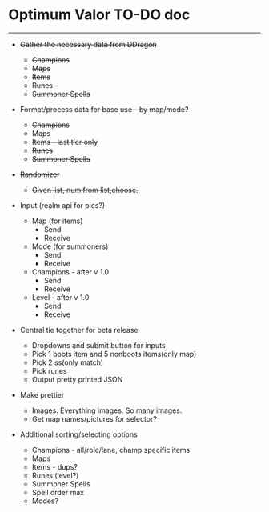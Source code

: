 #  Optimum Valor TO-DO doc
--------------------------

* ~~Gather the necessary data from DDragon~~
 	* ~~Champions~~
 	* ~~Maps~~
 	* ~~Items~~
 	* ~~Runes~~
 	* ~~Summoner Spells~~

* ~~Format/process data for base use - by map/mode?~~
 	* ~~Champions~~
 	* ~~Maps~~
 	* ~~Items - last tier only~~
 	* ~~Runes~~
 	* ~~Summoner Spells~~

* ~~Randomizer~~
	* ~~Given list, num from list,choose.~~

* Input (realm api for pics?)
 	* Map (for items)
 		* Send
 		* Receive
 	* Mode (for summoners)
 		* Send
 		* Receive
	* Champions - after v 1.0
 		* Send
 		* Receive
 	* Level - after v 1.0
 		* Send
 		* Receive

* Central tie together for beta release 
	* Dropdowns and submit button for inputs
	* Pick 1 boots item and 5 nonboots items(only map)
	* Pick 2 ss(only match)
	* Pick runes
	* Output pretty printed JSON

* Make prettier
	* Images. Everything images. So many images.
	* Get map names/pictures for selector?

* Additional sorting/selecting options
	* Champions - all/role/lane, champ specific items
 	* Maps
 	* Items - dups?
 	* Runes (level?)
 	* Summoner Spells
	* Spell order max
	* Modes?